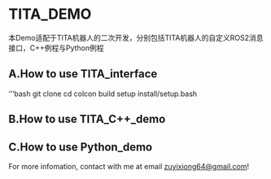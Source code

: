 # TITA_DEMO
本Demo适配于TITA机器人的二次开发，分别包括TITA机器人的自定义ROS2消息接口，C++例程与Python例程
## A.How to use TITA_interface
‘’‘bash
git clone 
cd
colcon build
setup install/setup.bash
## B.How to use TITA_C++_demo
## C.How to use Python_demo
For more infomation, contact with me at email zuyixiong64@gmail.com!
